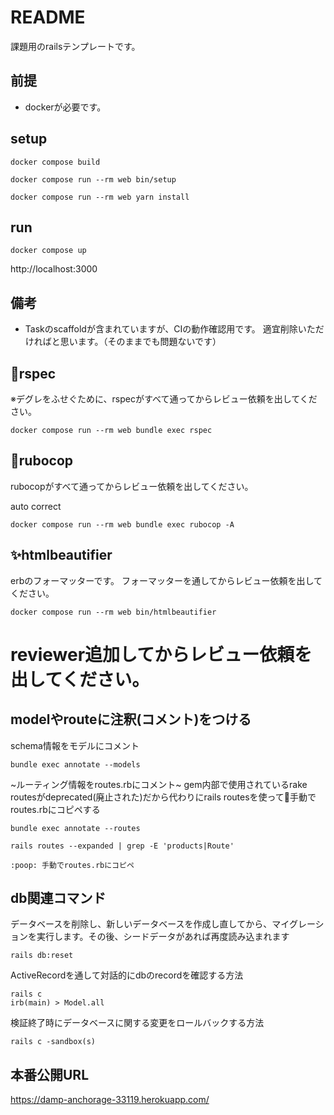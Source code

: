 # README

課題用のrailsテンプレートです。

## 前提

- dockerが必要です。

## setup

```
docker compose build
```

```
docker compose run --rm web bin/setup
```


```
docker compose run --rm web yarn install
```

## run

```
docker compose up
```

http://localhost:3000

## 備考

- Taskのscaffoldが含まれていますが、CIの動作確認用です。
適宜削除いただければと思います。（そのままでも問題ないです）

## 🧪rspec

※デグレをふせぐために、rspecがすべて通ってからレビュー依頼を出してください。

```
docker compose run --rm web bundle exec rspec
```

## 🤖rubocop

rubocopがすべて通ってからレビュー依頼を出してください。

auto correct

```
docker compose run --rm web bundle exec rubocop -A
```

## ✨htmlbeautifier

erbのフォーマッターです。
フォーマッターを通してからレビュー依頼を出してください。

```
docker compose run --rm web bin/htmlbeautifier
```

# reviewer追加してからレビュー依頼を出してください。


## modelやrouteに注釈(コメント)をつける

schema情報をモデルにコメント

```
bundle exec annotate --models
```

~ルーティング情報をroutes.rbにコメント~ gem内部で使用されているrake routesがdeprecated(廃止された)だから代わりにrails routesを使って:poop:手動でroutes.rbにコピペする

```
bundle exec annotate --routes

rails routes --expanded | grep -E 'products|Route'

:poop: 手動でroutes.rbにコピペ
```
## db関連コマンド

データベースを削除し、新しいデータベースを作成し直してから、マイグレーションを実行します。その後、シードデータがあれば再度読み込まれます

```
rails db:reset
```

ActiveRecordを通して対話的にdbのrecordを確認する方法
```
rails c
irb(main) > Model.all
```

検証終了時にデータベースに関する変更をロールバックする方法

```
rails c -sandbox(s)
```
## 本番公開URL

<https://damp-anchorage-33119.herokuapp.com/>
